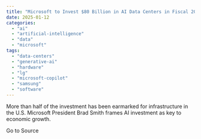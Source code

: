 ```yaml
---
title: "Microsoft to Invest $80 Billion in AI Data Centers in Fiscal 2025"
date: 2025-01-12
categories: 
  - "ai"
  - "artificial-intelligence"
  - "data"
  - "microsoft"
tags: 
  - "data-centers"
  - "generative-ai"
  - "hardware"
  - "lg"
  - "microsoft-copilot"
  - "samsung"
  - "software"
---
```


More than half of the investment has been earmarked for infrastructure in the U.S. Microsoft President Brad Smith frames AI investment as key to economic growth.

Go to Source
